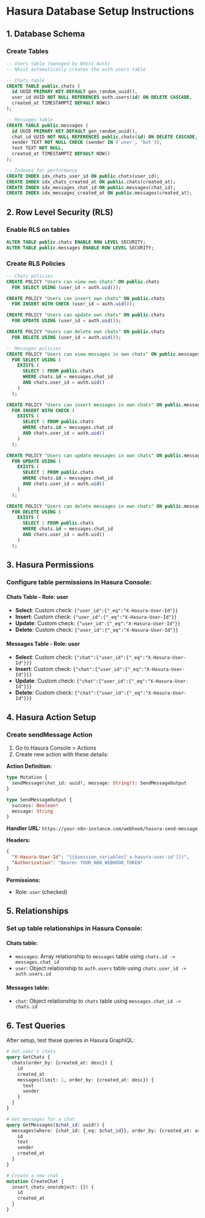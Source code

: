 # Hasura Database Setup Instructions

## 1. Database Schema

### Create Tables

```sql
-- Users table (managed by Nhost Auth)
-- Nhost automatically creates the auth.users table

-- Chats table
CREATE TABLE public.chats (
  id UUID PRIMARY KEY DEFAULT gen_random_uuid(),
  user_id UUID NOT NULL REFERENCES auth.users(id) ON DELETE CASCADE,
  created_at TIMESTAMPTZ DEFAULT NOW()
);

-- Messages table
CREATE TABLE public.messages (
  id UUID PRIMARY KEY DEFAULT gen_random_uuid(),
  chat_id UUID NOT NULL REFERENCES public.chats(id) ON DELETE CASCADE,
  sender TEXT NOT NULL CHECK (sender IN ('user', 'bot')),
  text TEXT NOT NULL,
  created_at TIMESTAMPTZ DEFAULT NOW()
);

-- Indexes for performance
CREATE INDEX idx_chats_user_id ON public.chats(user_id);
CREATE INDEX idx_chats_created_at ON public.chats(created_at);
CREATE INDEX idx_messages_chat_id ON public.messages(chat_id);
CREATE INDEX idx_messages_created_at ON public.messages(created_at);
```

## 2. Row Level Security (RLS)

### Enable RLS on tables

```sql
ALTER TABLE public.chats ENABLE ROW LEVEL SECURITY;
ALTER TABLE public.messages ENABLE ROW LEVEL SECURITY;
```

### Create RLS Policies

```sql
-- Chats policies
CREATE POLICY "Users can view own chats" ON public.chats
  FOR SELECT USING (user_id = auth.uid());

CREATE POLICY "Users can insert own chats" ON public.chats
  FOR INSERT WITH CHECK (user_id = auth.uid());

CREATE POLICY "Users can update own chats" ON public.chats
  FOR UPDATE USING (user_id = auth.uid());

CREATE POLICY "Users can delete own chats" ON public.chats
  FOR DELETE USING (user_id = auth.uid());

-- Messages policies  
CREATE POLICY "Users can view messages in own chats" ON public.messages
  FOR SELECT USING (
    EXISTS (
      SELECT 1 FROM public.chats 
      WHERE chats.id = messages.chat_id 
      AND chats.user_id = auth.uid()
    )
  );

CREATE POLICY "Users can insert messages in own chats" ON public.messages
  FOR INSERT WITH CHECK (
    EXISTS (
      SELECT 1 FROM public.chats 
      WHERE chats.id = messages.chat_id 
      AND chats.user_id = auth.uid()
    )
  );

CREATE POLICY "Users can update messages in own chats" ON public.messages
  FOR UPDATE USING (
    EXISTS (
      SELECT 1 FROM public.chats 
      WHERE chats.id = messages.chat_id 
      AND chats.user_id = auth.uid()
    )
  );

CREATE POLICY "Users can delete messages in own chats" ON public.messages
  FOR DELETE USING (
    EXISTS (
      SELECT 1 FROM public.chats 
      WHERE chats.id = messages.chat_id 
      AND chats.user_id = auth.uid()
    )
  );
```

## 3. Hasura Permissions

### Configure table permissions in Hasura Console:

#### Chats Table - Role: user
- **Select**: Custom check: `{"user_id":{"_eq":"X-Hasura-User-Id"}}`
- **Insert**: Custom check: `{"user_id":{"_eq":"X-Hasura-User-Id"}}`
- **Update**: Custom check: `{"user_id":{"_eq":"X-Hasura-User-Id"}}`  
- **Delete**: Custom check: `{"user_id":{"_eq":"X-Hasura-User-Id"}}`

#### Messages Table - Role: user  
- **Select**: Custom check: `{"chat":{"user_id":{"_eq":"X-Hasura-User-Id"}}}`
- **Insert**: Custom check: `{"chat":{"user_id":{"_eq":"X-Hasura-User-Id"}}}`
- **Update**: Custom check: `{"chat":{"user_id":{"_eq":"X-Hasura-User-Id"}}}`
- **Delete**: Custom check: `{"chat":{"user_id":{"_eq":"X-Hasura-User-Id"}}}`

## 4. Hasura Action Setup

### Create sendMessage Action

1. Go to Hasura Console > Actions
2. Create new action with these details:

**Action Definition:**
```graphql
type Mutation {
  sendMessage(chat_id: uuid!, message: String!): SendMessageOutput
}

type SendMessageOutput {
  success: Boolean!
  message: String
}
```

**Handler URL:** `https://your-n8n-instance.com/webhook/hasura-send-message`

**Headers:**
```json
{
  "X-Hasura-User-Id": "{{$session_variables['x-hasura-user-id']}}",
  "Authorization": "Bearer YOUR_N8N_WEBHOOK_TOKEN"
}
```

**Permissions:**
- Role: `user` (checked)

## 5. Relationships

### Set up table relationships in Hasura Console:

#### Chats table:
- `messages`: Array relationship to `messages` table using `chats.id -> messages.chat_id`
- `user`: Object relationship to `auth.users` table using `chats.user_id -> auth.users.id`

#### Messages table:
- `chat`: Object relationship to `chats` table using `messages.chat_id -> chats.id`

## 6. Test Queries

After setup, test these queries in Hasura GraphiQL:

```graphql
# Get user's chats
query GetChats {
  chats(order_by: {created_at: desc}) {
    id
    created_at
    messages(limit: 1, order_by: {created_at: desc}) {
      text
      sender
    }
  }
}

# Get messages for a chat
query GetMessages($chat_id: uuid!) {
  messages(where: {chat_id: {_eq: $chat_id}}, order_by: {created_at: asc}) {
    id
    text
    sender
    created_at
  }
}

# Create a new chat
mutation CreateChat {
  insert_chats_one(object: {}) {
    id
    created_at
  }
}
```